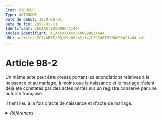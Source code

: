 ```yaml
---
État: VIGUEUR
Type: AUTONOME
Date de début: 1979-01-01
Date de fin: 2999-01-01
Identifiant: LEGIARTI000006421464
Ancien identifiant: ACAXXXXXXXX5X00098CAXXAA
URL: article/LEGI/ARTI/00/00/06/42/14/LEGIARTI000006421464.xml
---
```


<h1>Article 98-2</h1>

Un même acte peut être dressé portant les énonciations relatives à la naissance
et au mariage, à moins que la naissance et le mariage n'aient déjà été constatés
par des actes portés sur un registre conservé par une autorité française.<br />

Il tient lieu à la fois d'acte de naissance et d'acte de mariage.


<details>
  <summary><em>Références</em></summary>

  <h2>Articles faisant référence à l'article</h2>
  
  <ul>
    <li>
      <a href="https://legal.tricoteuses.fr//redirection/LEGIARTI000006421506?vers=git&vers=legifrance">Code civil - article 99-1 AUTONOME MODIFIE, en vigueur du 1979-01-01 au 1993-01-09</a> CITATION source
    </li>
    <li>
      <a href="https://legal.tricoteuses.fr//redirection/LEGIARTI000006285519?vers=git&vers=legifrance">Décret n°55-1350 du 14 octobre 1955 pour l'application du décret n° 55-22 du 4 janvier 1955 portant réforme de la publicité foncière - article 75 AUTONOME MODIFIE, en vigueur du 1985-07-23 au 1991-03-01</a> CITATION source
    </li>
    <li>
      <a href="https://legal.tricoteuses.fr//redirection/LEGIARTI000006285520?vers=git&vers=legifrance">Décret n°55-1350 du 14 octobre 1955 pour l'application du décret n° 55-22 du 4 janvier 1955 portant réforme de la publicité foncière - article 75 AUTONOME MODIFIE, en vigueur du 1991-03-01 au 1998-07-04</a> CITATION source
    </li>
    <li>
      <a href="https://legal.tricoteuses.fr//redirection/LEGIARTI000006285521?vers=git&vers=legifrance">Décret n°55-1350 du 14 octobre 1955 pour l'application du décret n° 55-22 du 4 janvier 1955 portant réforme de la publicité foncière - article 75 AUTONOME MODIFIE, en vigueur du 1998-07-04 au 2013-01-01</a> CITATION source
    </li>
    <li>
      <a href="https://legal.tricoteuses.fr//redirection/LEGIARTI000044929517?vers=git&vers=legifrance">Décret n°55-1350 du 14 octobre 1955 pour l'application du décret n° 55-22 du 4 janvier 1955 portant réforme de la publicité foncière - article 75 AUTONOME VIGUEUR, en vigueur depuis le 2022-01-01</a> CITATION source
    </li>
    <li>
      <a href="https://legal.tricoteuses.fr//redirection/LEGIARTI000026854455?vers=git&vers=legifrance">Décret n°55-1350 du 14 octobre 1955 pour l'application du décret n° 55-22 du 4 janvier 1955 portant réforme de la publicité foncière - article 75 AUTONOME MODIFIE, en vigueur du 2013-01-01 au 2022-01-01</a> CITATION source
    </li>
    <li>
      <a href="https://legal.tricoteuses.fr//redirection/LEGIARTI000006283790?vers=git&vers=legifrance">Loi n°78-731 du 12 juillet 1978 COMPLETANT ET MODIFIANT DIVERSES DISPOSITIONS DU CODE CIVIL, DU CODE DE LA NATIONALITE ET DU CODE DE LA SANTE PUBLIQUE - article 4 ENTIEREMENT_MODIF</a> CREATION cible
    </li>
  </ul>
  
  <h2>Références faites par l'article</h2>
  
  <ul>
    <li>
      1955-10-14 CITATION cible <a href="https://legal.tricoteuses.fr//redirection/LEGIARTI000044929517?vers=git&vers=legifrance">Décret n°55-1350 du 14 octobre 1955 pour l'application du décret n° 55-22 du 4 janvier 1955 portant réforme de la publicité foncière - article 75 AUTONOME VIGUEUR, en vigueur depuis le 2022-01-01</a>
    </li>
    <li>
      1978-07-12 CREATION source <a href="https://legal.tricoteuses.fr//redirection/LEGIARTI000006283790?vers=git&vers=legifrance">Loi n°78-731 du 12 juillet 1978 COMPLETANT ET MODIFIANT DIVERSES DISPOSITIONS DU CODE CIVIL, DU CODE DE LA NATIONALITE ET DU CODE DE LA SANTE PUBLIQUE - article 4 ENTIEREMENT_MODIF</a>
    </li>
    <li>
      2999-01-01 CITATION cible <a href="https://legal.tricoteuses.fr//redirection/LEGIARTI000006421506?vers=git&vers=legifrance">Code civil - article 99-1 AUTONOME MODIFIE, en vigueur du 1979-01-01 au 1993-01-09</a>
    </li>
    <li>
      CODIFICATION source Loi 1803-03-11
    </li>
  </ul>
</details>
